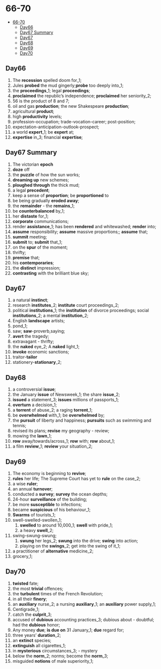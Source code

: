 # 66-70

- [66-70](#66-70)
  - [Day66](#day66)
  - [Day67 Summary](#day67-summary)
  - [Day67](#day67)
  - [Day68](#day68)
  - [Day69](#day69)
  - [Day70](#day70)

## Day66

1. The **recession** spelled doom for_1;
2. Jules **probed** the mud gingerly;**probe** too deeply into_1;
3. the **proceedings**_1; legal **proceedings**;
4. **proclaimed** the republic’s independence; **proclaimed** her seniority_2;
5. 56 is the product of 8 and 7;
6. oil and gas **production**; the new Shakespeare **production**;
7. agricultural **product**;
8. high **productivity** levels;
9. profession-occupation; trade-vocation-career; post-position;
10. expectation-anticipation-outlook-prospect;
11. a world **expert**_1; be **expert** at;
12. **expertise** in_3; financial **expertise**;

## Day67 Summary

1. The victorian **epoch**
2. **doze** off
3. the **puzzle** of how the sun works;
4. **dreaming up** new schemes;
5. **ploughed through** the thick mud;
6. a legal **precedent**;
7. keep a sense of **proportion**; be **proportioned** to
8. be being gradually **eroded away**;
9. the **remainder** - the **remains**_1;
10. be **counterbalanced** by_1;
11. her **distaste** for_1;
12. **corporate** communications;
13. render **assistance**_1; has been **rendered** and whitewashed; **render** into;
14. **assume** responsibility; **assume** massive proportions;; **assume** that;
15. **summit** meeting;
16. **submit** to; **submit** that_1;
17. on the **spur** of the moment;
18. thrifty;
19. **premise** that;
20. his **contemporaries**;
21. the **distinct** impression;
22. **contrasting** with the brilliant blue sky;

## Day67

1. a natural **instinct**;
2. research **institutes**_2; **institute** court proceedings_2;
3. political **institutions**_1; the **institution** of divorce proceedings; social **institutions**_2; a mental **institution**_2;
4. English **landscape** artists;
5. pond_1;
6. saw; **saw**-proverb,saying;
7. **avert** the tragedy;
8. extravagant - thrifty;
9. the **naked** eye_2;  A **naked** light_1;
10. **invoke** economic sanctions;
11. traitor-**tailor**
12. stationery-**stationary**_2;

## Day68

1. a controversial **issue**;
2. the January **issue** of Newsweek_1; the share **issue**_2;
3. **issued** a statement_3;  **issues** millions of passports_1;
4. **overturn** a decision_1;
5. a **torrent** of abuse_2;  a raging **torrent**_1;
6. be **overwhelmed** with_1; be **overwhelmed** by;
7. the **pursuit** of liberty and happiness; **pursuits** such as swimming and tennis;
8. revised its plans; **revise** my geography - review;
9. mowing the **lawn**_1;
10. **row** away/towards/across_1; **row** with; **row** about_1;
11. a film **review**_1; **review** your situation_2;

## Day69

1. The economy is beginning to **revive**;
2. **rules** her life; The Supreme Court has yet to **rule** on the case_2;
3. a wise **ruler**;
4. an annual **turnover**;
5. conducted a **survey**; **survey** the ocean depths;
6. 24-hour **surveillance** of the building;
7. be more **susceptible** to infections;
8. became **suspicious** of his behaviour_1;
9. **Swarms** of tourists_1;
10. swell-swelled-swollen_1;
    1. **swelled** to around 10,000_1; **swell** with pride_1;
    2. a heavy **swell**_2;
11. swing-swung-swung;
    1. **swung** her legs_2; **swung** into the drive; **swing** into action;
    2. playing on the **swings**_2; get into the swing of it_1;
12. a practitioner of **alternative** medicine_2;
13. grocery_1;

## Day70

1. **twisted** fate;
2. the most **trivial** offences;
3. the **turbulent** times of the French Revolution;
4. in all their **finery**;
5. an **auxiliary** nurse_2; a nursing **auxiliary**_1; an **auxiliary** power supply_1;
6. Centigrade_1;
7. catch the **culprit**_3;
8. accused of **dubious** accounting practices_3; dubious about - doubtful; had the **dubious** honor;
9. Any money **due**; **is due on** 31 January_1; **due** regard for;
10. three years’ **duration**_2;
11. an **extinct** species;
12. **extinguish** all cigarettes_1;
13. in **mysterious** circumstances_3; - mystery
14. below the **norm**_2; norms; become the **norm**_3;
15. misguided **notions** of male superiority_1;
